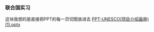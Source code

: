 ### 联合国实习

这块我想的是直接把PPT的每一页切图放进去
[PPT-UNESCO(项目介绍画册)(1).pptx](https://www.yuque.com/attachments/yuque/0/2023/pptx/22375349/1694590320454-24f3dbe5-d8b1-4a8a-bec5-d91ade46df31.pptx?_lake_card=%7B%22src%22%3A%22https%3A%2F%2Fwww.yuque.com%2Fattachments%2Fyuque%2F0%2F2023%2Fpptx%2F22375349%2F1694590320454-24f3dbe5-d8b1-4a8a-bec5-d91ade46df31.pptx%22%2C%22name%22%3A%22PPT-UNESCO(%E9%A1%B9%E7%9B%AE%E4%BB%8B%E7%BB%8D%E7%94%BB%E5%86%8C)(1).pptx%22%2C%22size%22%3A2160223%2C%22ext%22%3A%22pptx%22%2C%22source%22%3A%22%22%2C%22status%22%3A%22done%22%2C%22download%22%3Atrue%2C%22taskId%22%3A%22u7b3d782b-a3d2-453b-8d94-7ebe776e53b%22%2C%22taskType%22%3A%22upload%22%2C%22type%22%3A%22application%2Fvnd.openxmlformats-officedocument.presentationml.presentation%22%2C%22__spacing%22%3A%22both%22%2C%22mode%22%3A%22title%22%2C%22id%22%3A%22uddc16bd7%22%2C%22margin%22%3A%7B%22top%22%3Atrue%2C%22bottom%22%3Atrue%7D%2C%22card%22%3A%22file%22%7D)
